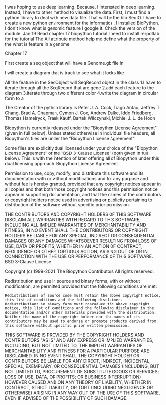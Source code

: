 I was hoping to use deep learning. Because, I interested in deep learning.
Instead, I have to other method to visualize the data. First, I must find a python
library to deal with new data file.  That will be the bIo.SeqIO. I have to create a new python
environment for the informatics . I installed BioPython.
I don't know what is genomic feature I google it. 
Check the version of the module.
Jan 19
Read chapter 17 biopython tutorial 
I need to install  rerpotlab for the tutorial
The All attribute method help me define what the property of the what is feature in a genome

Chapter 17

First create a seq object that will have a Genome.gb file in

I will create a diagram that is track to see what it looks like

All the feature in the SeqObject will SeqRecord object in the class
1.I have to iterate through all the SeqRecord that are gene
2.add each feature to the diagram
3.iterate  through two different color
4.write the diagram  in circular form  to a

The Creator of the python library is  Peter J. A. Cock, Tiago Antao, Jeffrey T. Chang, Brad A. Chapman, Cymon J. Cox, Andrew Dalke, Iddo Friedberg, Thomas Hamelryck, Frank Kauff, Bartek Wilczynski, Michiel J. L. de Hoon

Biopython is currently released under the "Biopython License Agreement" (given in full below). Unless stated otherwise in individual file headers, all Biopython's files are under the "Biopython License Agreement".

Some files are explicitly dual licensed under your choice of the "Biopython License Agreement" or the "BSD 3-Clause License" (both given in full below). This is with the intention of later offering all of Biopython under this dual licensing approach.
Biopython License Agreement

Permission to use, copy, modify, and distribute this software and its documentation with or without modifications and for any purpose and without fee is hereby granted, provided that any copyright notices appear in all copies and that both those copyright notices and this permission notice appear in supporting documentation, and that the names of the contributors or copyright holders not be used in advertising or publicity pertaining to distribution of the software without specific prior permission.

THE CONTRIBUTORS AND COPYRIGHT HOLDERS OF THIS SOFTWARE DISCLAIM ALL WARRANTIES WITH REGARD TO THIS SOFTWARE, INCLUDING ALL IMPLIED WARRANTIES OF MERCHANTABILITY AND FITNESS, IN NO EVENT SHALL THE CONTRIBUTORS OR COPYRIGHT HOLDERS BE LIABLE FOR ANY SPECIAL, INDIRECT OR CONSEQUENTIAL DAMAGES OR ANY DAMAGES WHATSOEVER RESULTING FROM LOSS OF USE, DATA OR PROFITS, WHETHER IN AN ACTION OF CONTRACT, NEGLIGENCE OR OTHER TORTIOUS ACTION, ARISING OUT OF OR IN CONNECTION WITH THE USE OR PERFORMANCE OF THIS SOFTWARE.
BSD 3-Clause License

Copyright (c) 1999-2021, The Biopython Contributors All rights reserved.

Redistribution and use in source and binary forms, with or without modification, are permitted provided that the following conditions are met:

    Redistributions of source code must retain the above copyright notice, this list of conditions and the following disclaimer.
    Redistributions in binary form must reproduce the above copyright notice, this list of conditions and the following disclaimer in the documentation and/or other materials provided with the distribution.
    Neither the name of the copyright holder nor the names of its contributors may be used to endorse or promote products derived from this software without specific prior written permission.

THIS SOFTWARE IS PROVIDED BY THE COPYRIGHT HOLDERS AND CONTRIBUTORS "AS IS" AND ANY EXPRESS OR IMPLIED WARRANTIES, INCLUDING, BUT NOT LIMITED TO, THE IMPLIED WARRANTIES OF MERCHANTABILITY AND FITNESS FOR A PARTICULAR PURPOSE ARE DISCLAIMED. IN NO EVENT SHALL THE COPYRIGHT HOLDER OR CONTRIBUTORS BE LIABLE FOR ANY DIRECT, INDIRECT, INCIDENTAL, SPECIAL, EXEMPLARY, OR CONSEQUENTIAL DAMAGES (INCLUDING, BUT NOT LIMITED TO, PROCUREMENT OF SUBSTITUTE GOODS OR SERVICES; LOSS OF USE, DATA, OR PROFITS; OR BUSINESS INTERRUPTION) HOWEVER CAUSED AND ON ANY THEORY OF LIABILITY, WHETHER IN CONTRACT, STRICT LIABILITY, OR TORT (INCLUDING NEGLIGENCE OR OTHERWISE) ARISING IN ANY WAY OUT OF THE USE OF THIS SOFTWARE, EVEN IF ADVISED OF THE POSSIBILITY OF SUCH DAMAGE.

